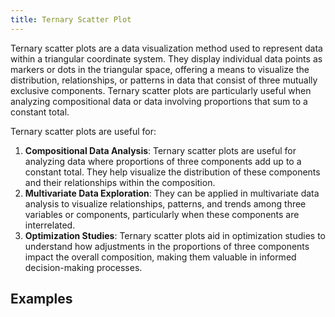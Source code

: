 ```yaml
---
title: Ternary Scatter Plot
---
```


Ternary scatter plots are a data visualization method used to represent data within a triangular coordinate system. They display individual data points as markers or dots in the triangular space, offering a means to visualize the distribution, relationships, or patterns in data that consist of three mutually exclusive components. Ternary scatter plots are particularly useful when analyzing compositional data or data involving proportions that sum to a constant total.

Ternary scatter plots are useful for:

1. **Compositional Data Analysis**: Ternary scatter plots are useful for analyzing data where proportions of three components add up to a constant total. They help visualize the distribution of these components and their relationships within the composition.
2. **Multivariate Data Exploration**: They can be applied in multivariate data analysis to visualize relationships, patterns, and trends among three variables or components, particularly when these components are interrelated.
3. **Optimization Studies**: Ternary scatter plots aid in optimization studies to understand how adjustments in the proportions of three components impact the overall composition, making them valuable in informed decision-making processes.

## Examples
